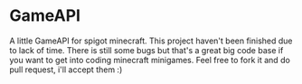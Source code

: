 # GameAPI
A little GameAPI for spigot minecraft.
This project haven't been finished due to lack of time.
There is still some bugs but that's a great big code base if you want to get into coding minecraft minigames. 
Feel free to fork it and do pull request, i'll accept them :)
